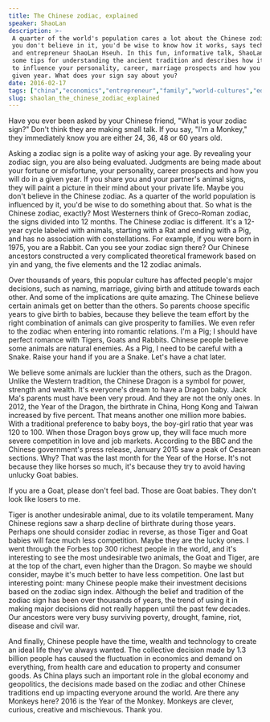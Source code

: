 ```yaml
---
title: The Chinese zodiac, explained
speaker: ShaoLan
description: >-
 A quarter of the world's population cares a lot about the Chinese zodiac. Even if
 you don't believe in it, you'd be wise to know how it works, says technologist
 and entrepreneur ShaoLan Hseuh. In this fun, informative talk, ShaoLan shares
 some tips for understanding the ancient tradition and describes how it's believed
 to influence your personality, career, marriage prospects and how you'll do in a
 given year. What does your sign say about you?
date: 2016-02-17
tags: ["china","economics","entrepreneur","family","world-cultures","education","identity"]
slug: shaolan_the_chinese_zodiac_explained
---
```


Have you ever been asked by your Chinese friend, "What is your zodiac sign?" Don't think
they are making small talk. If you say, "I'm a Monkey," they immediately know you are
either 24, 36, 48 or 60 years old.

Asking a zodiac sign is a polite way of asking your age. By revealing your zodiac sign, you
are also being evaluated. Judgments are being made about your fortune or misfortune, your
personality, career prospects and how you will do in a given year. If you share you and
your partner's animal signs, they will paint a picture in their mind about your private
life. Maybe you don't believe in the Chinese zodiac. As a quarter of the world population
is influenced by it, you'd be wise to do something about that. So what is the Chinese
zodiac, exactly? Most Westerners think of Greco-Roman zodiac, the signs divided into 12
months. The Chinese zodiac is different. It's a 12-year cycle labeled with animals,
starting with a Rat and ending with a Pig, and has no association with constellations. For
example, if you were born in 1975, you are a Rabbit. Can you see your zodiac sign there?
Our Chinese ancestors constructed a very complicated theoretical framework based on yin
and yang, the five elements and the 12 zodiac animals.

Over thousands of years, this popular culture has affected people's major decisions, such
as naming, marriage, giving birth and attitude towards each other. And some of the
implications are quite amazing. The Chinese believe certain animals get on better than the
others. So parents choose specific years to give birth to babies, because they believe the
team effort by the right combination of animals can give prosperity to families. We even
refer to the zodiac when entering into romantic relations. I'm a Pig; I should have
perfect romance with Tigers, Goats and Rabbits. Chinese people believe some animals are
natural enemies. As a Pig, I need to be careful with a Snake. Raise your hand if you are a
Snake. Let's have a chat later.

We believe some animals are luckier than the others, such as the Dragon. Unlike the
Western tradition, the Chinese Dragon is a symbol for power, strength and wealth. It's
everyone's dream to have a Dragon baby. Jack Ma's parents must have been very proud. And
they are not the only ones. In 2012, the Year of the Dragon, the birthrate in China, Hong
Kong and Taiwan increased by five percent. That means another one million more babies.
With a traditional preference to baby boys, the boy-girl ratio that year was 120 to 100.
When those Dragon boys grow up, they will face much more severe competition in love and
job markets. According to the BBC and the Chinese government's press release, January 2015
saw a peak of Cesarean sections. Why? That was the last month for the Year of the Horse.
It's not because they like horses so much, it's because they try to avoid having unlucky
Goat babies.

If you are a Goat, please don't feel bad. Those are Goat babies. They don't look like
losers to me.

Tiger is another undesirable animal, due to its volatile temperament. Many Chinese regions
saw a sharp decline of birthrate during those years. Perhaps one should consider zodiac in
reverse, as those Tiger and Goat babies will face much less competition. Maybe they are
the lucky ones. I went through the Forbes top 300 richest people in the world, and it's
interesting to see the most undesirable two animals, the Goat and Tiger, are at the top of
the chart, even higher than the Dragon. So maybe we should consider, maybe it's much
better to have less competition. One last but interesting point: many Chinese people make
their investment decisions based on the zodiac sign index. Although the belief and
tradition of the zodiac sign has been over thousands of years, the trend of using it in
making major decisions did not really happen until the past few decades. Our ancestors
were very busy surviving poverty, drought, famine, riot, disease and civil
war.

And finally, Chinese people have the time, wealth and technology to create an ideal life
they've always wanted. The collective decision made by 1.3 billion people has caused the
fluctuation in economics and demand on everything, from health care and education to
property and consumer goods. As China plays such an important role in the global economy
and geopolitics, the decisions made based on the zodiac and other Chinese traditions end
up impacting everyone around the world. Are there any Monkeys here? 2016 is the Year of the
Monkey. Monkeys are clever, curious, creative and mischievous. Thank you.

<!--
ad_duration=3.33
comment_count=88
event="TED2016"
external_start_time=0
has_talk_citation=0
intro_duration=11.82
is_subtitle_required="False"
is_talk_featured="True"
language="en"
language_swap="False"
native_language="en"
number_of_related_talks=6
number_of_speakers=1
number_of_subtitled_videos=39
number_of_tags=7
number_of_talk_download_languages=39
number_of_talk_more_resources=5
number_of_talk_recommendations=0
number_of_talks_take_actions=1
post_ad_duration=0.83
published_timestamp="2016-06-08 14:55:35"
recording_date="2016-02-17"
speaker_description="Technologist, entrepreneur"
speaker_is_published=1
speaker_name="ShaoLan"
talk_name="The Chinese zodiac, explained"
talks_tags=["china","economics","entrepreneur","family","world-cultures","education","identity"]
url_audio="https://download.ted.com/talks/ShaoLanHsueh_2016U.mp3?apikey=acme-roadrunner"
url_photo_speaker="https://pe.tedcdn.com/images/ted/7e50a7b68852f1dc229083aabd065346d946564f_254x191.jpg"
url_photo_talk="https://s3.amazonaws.com/talkstar-photos/uploads/7601a4f8-e29e-43e0-ba43-d9a4b195c27b/ShaoLanHsueh_2016-embed.jpg"
url_webpage="https://www.ted.com/talks/shaolan_the_chinese_zodiac_explained"
video_type_name="TED Stage Talk"
-->